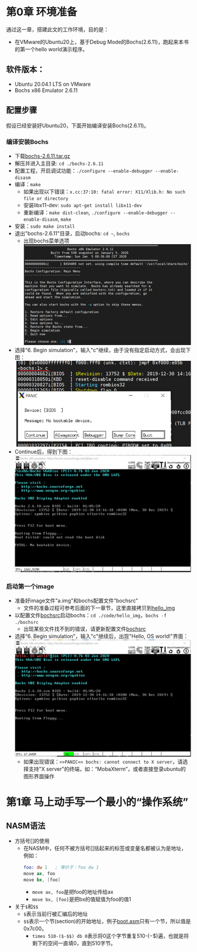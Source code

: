 # 第0章 环境准备
通过这一章，搭建此文的工作环境，目的是：
* 在VMware的Ubuntu20上，基于Debug Mode的Bochs(2.6.11)，跑起来本书的第一个hello world演示程序。

## 软件版本：
* Ubuntu 20.04.1 LTS on VMware
* Bochs x86 Emulator 2.6.11

## 配置步骤
假设已经安装好Ubuntu20，下面开始编译安装Bochs(2.6.11)。
### 编译安装Bochs
* 下载[bochs-2.6.11.tar.gz](https://sourceforge.net/projects/bochs/files/bochs/)
* 解压并进入主目录: `cd ./bochs-2.6.11`
* 配置工程，开启调试功能：`./configure --enable-debugger --enable-disasm`
* 编译：`make`
   * 如果出现以下错误：`x.cc:37:10: fatal error: X11/Xlib.h: No such file or directory`
   * 安装libx11-dev: `sudo apt-get install libx11-dev`
   * 重新编译：`make dist-clean`, `./configure --enable-debugger --enable-disasm`, `make`
* 安装：`sudo make install`
* 退出"bochs-2.6.11"目录，启动bochs: `cd ~`, `bochs`
   * 出现bochs菜单选项
   ![bochs](./pictures/bochs.png)
* 选择“6. Begin simulation”，输入"c"继续，由于没有指定启动方式，会出现下图：
![bochs2](./pictures/bochs2.png)
* Continue后，得到下图：
![bochs3](./pictures/bochs3.png)

### 启动第一个image
* 准备好image文件"a.img"和bochs配置文件“bochsrc”
   * 文件的准备过程可参考后面的下一章节，这里直接拷贝到[hello_img](./code/hello_img)
* 以配置文件[bochsrc](./code/hello_img/bochsrc)启动bochs：`cd ./code/hello_img`，`bochs -f ./bochsrc`
   * 出现某些文件找不到的错误，请更新配置文件[bochsrc](./code/hello_img/bochsrc)
* 选择“6. Begin simulation”，输入"c"继续后，出现"Hello, OS world!"界面：
![hello_os](./pictures/hello_os.png)
   * 如果出现错误：`>>PANIC<< bochs: cannot connect to X server`，请选择支持"X server"的终端，如：“MobaXterm”，或者直接登录ubuntu的图形界面操作

# 第1章 马上动手写一个最小的“操作系统”
## NASM语法
* 方括号[]的使用
   * 在NASM中，任何不被方括号[]括起来的标签或变量名都被认为是地址，例如：
      ```asm
      foo: dw 1   ; 等价于：foo dw 1
      move ax, foo
      move bx, [foo]
      ```
      * `move ax, foo`是把foo的地址传给ax
      * `move bx, [foo]`是把bx的值赋值为foo的值1
* 关于`$`和`$$`
   * `$`表示当前行被汇编后的地址
   * `$$`表示一个节(section)的开始地址，例子[boot.asm](./code/hello_boot/boot.asm)只有一个节，所以值是0x7c00。
      * `times 510-($-$$) db 0`表示将0这个字节重复510-($-$$)遍，也就是将剩下的空间一直填0，直到510字节。